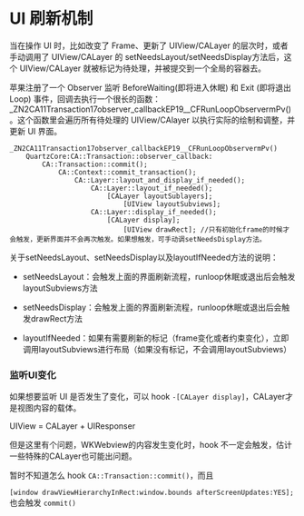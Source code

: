 # UI 刷新机制

当在操作 UI 时，比如改变了 Frame、更新了 UIView/CALayer 的层次时，或者手动调用了 UIView/CALayer 的 setNeedsLayout/setNeedsDisplay方法后，这个 UIView/CALayer 就被标记为待处理，并被提交到一个全局的容器去。

苹果注册了一个 Observer 监听 BeforeWaiting(即将进入休眠) 和 Exit (即将退出Loop) 事件，回调去执行一个很长的函数：
_ZN2CA11Transaction17observer_callbackEP19__CFRunLoopObservermPv()。这个函数里会遍历所有待处理的 UIView/CAlayer 以执行实际的绘制和调整，并更新 UI 界面。

```
_ZN2CA11Transaction17observer_callbackEP19__CFRunLoopObservermPv()
    QuartzCore:CA::Transaction::observer_callback:
        CA::Transaction::commit();
            CA::Context::commit_transaction();
                CA::Layer::layout_and_display_if_needed();
                    CA::Layer::layout_if_needed();
                        [CALayer layoutSublayers];
                            [UIView layoutSubviews];
                    CA::Layer::display_if_needed();
                        [CALayer display];
                            [UIView drawRect]; //只有初始化frame的时候才会触发，更新界面并不会再次触发。如果想触发，可手动调setNeedsDisplay方法。
```

关于setNeedsLayout、setNeedsDisplay以及layoutIfNeeded方法的说明：

* setNeedsLayout：会触发上面的界面刷新流程，runloop休眠或退出后会触发layoutSubviews方法

* setNeedsDisplay：会触发上面的界面刷新流程，runloop休眠或退出后会触发drawRect方法

* layoutIfNeeded：如果有需要刷新的标记（frame变化或者约束变化），立即调用layoutSubviews进行布局（如果没有标记，不会调用layoutSubviews）



### 监听UI变化

如果想要监听 UI 是否发生了变化，可以 hook `-[CALayer display]`，CALayer才是视图内容的载体。

UIView = CALayer + UIResponser

但是这里有个问题，WKWebview的内容发生变化时，hook 不一定会触发，估计一些特殊的CALayer也可能出问题。

暂时不知道怎么 hook `CA::Transaction::commit()`，而且

`[window drawViewHierarchyInRect:window.bounds afterScreenUpdates:YES];`也会触发 `commit()`